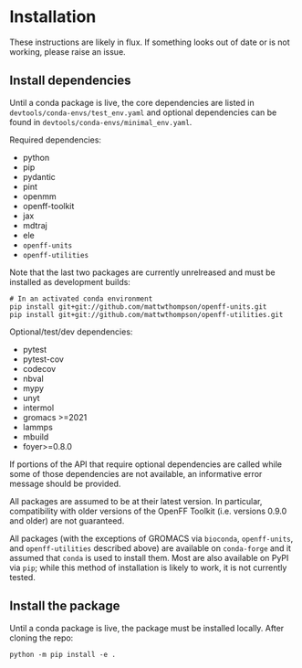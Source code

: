# Installation

These instructions are likely in flux. If something looks out of date or is not working, please raise an issue.

## Install dependencies

Until a conda package is live, the core dependencies are listed in `devtools/conda-envs/test_env.yaml` and optional dependencies can be found in `devtools/conda-envs/minimal_env.yaml`.

Required dependencies:
  - python
  - pip
  - pydantic
  - pint
  - openmm
  - openff-toolkit
  - jax
  - mdtraj
  - ele
  - `openff-units`
  - `openff-utilities`

Note that the last two packages are currently unrelreased and must be installed as development builds:

```shell
# In an activated conda environment
pip install git+git://github.com/mattwthompson/openff-units.git
pip install git+git://github.com/mattwthompson/openff-utilities.git
```

Optional/test/dev dependencies:
  - pytest
  - pytest-cov
  - codecov
  - nbval
  - mypy
  - unyt
  - intermol
  - gromacs >=2021
  - lammps
  - mbuild
  - foyer>=0.8.0

If portions of the API that require optional dependencies are called while some of those dependencies are not available, an informative error message should be provided.

All packages are assumed to be at their latest version. In particular, compatibility with older versions of the OpenFF Toolkit (i.e. versions 0.9.0 and older) are not guaranteed.

All packages (with the exceptions of GROMACS via `bioconda`, `openff-units`, and `openff-utilities` described above) are available on `conda-forge` and it assumed that `conda` is used to install them. Most are also available on PyPI via `pip`; while this method of installation is likely to work, it is not currently tested.

## Install the package

Until a conda package is live, the package must be installed locally. After cloning the repo:

```shell
python -m pip install -e .
```
